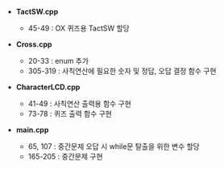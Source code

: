 + **TactSW.cpp**
  - 45-49 : OX 퀴즈용 TactSW 할당  

+ **Cross.cpp**
  - 20-33 : enum 추가  
  - 305-319 : 사칙연산에 필요한 숫자 및 정답, 오답 결정 함수 구현  

+ **CharacterLCD.cpp**
  - 41-49 : 사칙연산 출력용 함수 구현  
  - 73-78 : 퀴즈 출력 함수 구현  

+ **main.cpp**
  - 65, 107 : 중간문제 오답 시 while문 탈출을 위한 변수 할당  
  - 165-205 : 중간문제 구현
